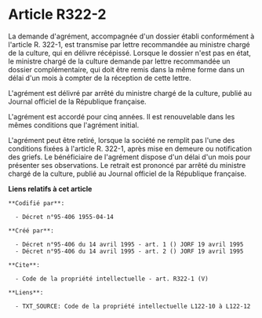 # Article R322-2

La demande d'agrément, accompagnée d'un dossier établi conformément à l'article R. 322-1, est transmise par lettre
recommandée au ministre chargé de la culture, qui en délivre récépissé. Lorsque le dossier n'est pas en état, le ministre
chargé de la culture demande par lettre recommandée un dossier complémentaire, qui doit être remis dans la même forme dans un
délai d'un mois à compter de la réception de cette lettre. 

L'agrément est délivré par arrêté du ministre chargé de la culture, publié au Journal officiel de la République française. 

L'agrément est accordé pour cinq années. Il est renouvelable dans les mêmes conditions que l'agrément initial. 

L'agrément peut être retiré, lorsque la société ne remplit pas l'une des conditions fixées à l'article R. 322-1, après mise
en demeure ou notification des griefs. Le bénéficiaire de l'agrément dispose d'un délai d'un mois pour présenter ses
observations. Le retrait est prononcé par arrêté du ministre chargé de la culture, publié au Journal officiel de la
République française.

**Liens relatifs à cet article**

	**Codifié par**:

	  - Décret n°95-406 1955-04-14

	**Créé par**:

	  - Décret n°95-406 du 14 avril 1995 - art. 1 () JORF 19 avril 1995
	  - Décret n°95-406 du 14 avril 1995 - art. 2 () JORF 19 avril 1995

	**Cite**:

	  - Code de la propriété intellectuelle - art. R322-1 (V)

	**Liens**:

	  - TXT_SOURCE: Code de la propriété intellectuelle L122-10 à L122-12
